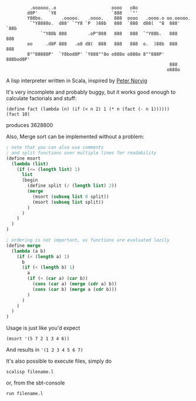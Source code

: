 			 .oooooo..o                     oooo   o8o                      
			d8P'    `Y8                     `888   `"'                      
			Y88bo.       .ooooo.   .oooo.    888  oooo   .oooo.o oo.ooooo.  
			 `"Y8888o.  d88' `"Y8 `P  )88b   888  `888  d88(  "8  888' `88b 
			     `"Y88b 888        .oP"888   888   888  `"Y88b.   888   888 
			oo     .d8P 888   .o8 d8(  888   888   888  o.  )88b  888   888 
			8""88888P'  `Y8bod8P' `Y888""8o o888o o888o 8""888P'  888bod8P' 
			                                                      888       
			                                                     o888o      

A lisp interpreter written in Scala, inspired by [Peter Norvig](http://norvig.com/lispy.html)

It's very incomplete and probably buggy, but it works good enough to calculate
factorials and stuff: 

	(define fact (lambda (n) (if (< n 2) 1 (* n (fact (- n 1))))))
	(fact 10) 

produces 3628800

Also, Merge sort can be implemented without a problem:

```lisp
; note that you can also use comments
; and split functions over multiple lines for readability
(define msort 
  (lambda (list) 
    (if (<= (length list) 1) 
      list 
      (begin 
        (define split (/ (length list) 2)) 
        (merge 
          (msort (subseq list 0 split)) 
          (msort (subseq list split)) 
        ) 
      ) 
    ) 
  )
)

; ordering is not important, as functions are evaluated lazily
(define merge
  (lambda (a b)
    (if (< (length a) 1)
      b
      (if (< (length b) 1)
        a
        (if (< (car a) (car b))
          (cons (car a) (merge (cdr a) b))
          (cons (car b) (merge a (cdr b)))
        )
      )
    )
  )
)
```

Usage is just like you'd expect

	(msort '(5 7 2 1 3 4 6))

And results in `'(1 2 3 4 5 6 7)`

It's also possible to execute files, simply do

	scalisp filename.l

or, from the sbt-console

	run filename.l